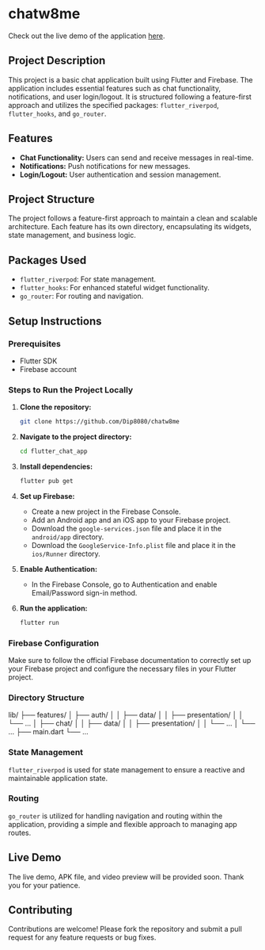 # chatw8me
Check out the live demo of the application [here](https://chatw8me.web.app/).
## Project Description
This project is a basic chat application built using Flutter and Firebase. The application includes essential features such as chat functionality, notifications, and user login/logout. It is structured following a feature-first approach and utilizes the specified packages: `flutter_riverpod`, `flutter_hooks`, and `go_router`.

## Features
- **Chat Functionality:** Users can send and receive messages in real-time.
- **Notifications:** Push notifications for new messages.
- **Login/Logout:** User authentication and session management.

## Project Structure
The project follows a feature-first approach to maintain a clean and scalable architecture. Each feature has its own directory, encapsulating its widgets, state management, and business logic.

## Packages Used
- `flutter_riverpod`: For state management.
- `flutter_hooks`: For enhanced stateful widget functionality.
- `go_router`: For routing and navigation.

## Setup Instructions

### Prerequisites
- Flutter SDK
- Firebase account

### Steps to Run the Project Locally

1. **Clone the repository:**
    ```sh
    git clone https://github.com/Dip8080/chatw8me
    ```
2. **Navigate to the project directory:**
    ```sh
    cd flutter_chat_app
    ```
3. **Install dependencies:**
    ```sh
    flutter pub get
    ```
4. **Set up Firebase:**
    - Create a new project in the Firebase Console.
    - Add an Android app and an iOS app to your Firebase project.
    - Download the `google-services.json` file and place it in the `android/app` directory.
    - Download the `GoogleService-Info.plist` file and place it in the `ios/Runner` directory.

5. **Enable Authentication:**
    - In the Firebase Console, go to Authentication and enable Email/Password sign-in method.

6. **Run the application:**
    ```sh
    flutter run
    ```


### Firebase Configuration
Make sure to follow the official Firebase documentation to correctly set up your Firebase project and configure the necessary files in your Flutter project.

### Directory Structure
lib/
├── features/
│ ├── auth/
│ │ ├── data/
│ │ ├── presentation/
│ │ └── ...
│ ├── chat/
│ │ ├── data/
│ │ ├── presentation/
│ │ └── ...
│ └── ...
├── main.dart
└── ...


### State Management
`flutter_riverpod` is used for state management to ensure a reactive and maintainable application state.

### Routing
`go_router` is utilized for handling navigation and routing within the application, providing a simple and flexible approach to managing app routes.

## Live Demo
The live demo, APK file, and video preview will be provided soon. Thank you for your patience.

## Contributing
Contributions are welcome! Please fork the repository and submit a pull request for any feature requests or bug fixes.


